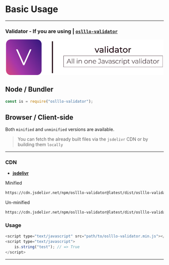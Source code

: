 # Basic Usage

---

### **Validator** - If you are using | [`oslllo-validator`](https://www.npmjs.com/package/oslllo-validator)

![](../../images/cover-small.png)

## Node / Bundler

```js
const is = require("oslllo-validator");
```

## Browser / Client-side

Both `minified` and `unminified` versions are available.

> You can fetch the already built files via the `jsdelivr` CDN or by building them `locally`

---

### CDN

- [**jsdelivr**](https://www.jsdelivr.com/package/npm/oslllo-validator?path=dist)

Minified

```txt
https://cdn.jsdelivr.net/npm/oslllo-validator@latest/dist/oslllo-validator.min.js
```

Un-minified

```txt
https://cdn.jsdelivr.net/npm/oslllo-validator@latest/dist/oslllo-validator.js
```

### Usage

```js
<script type="text/javascript" src="path/to/oslllo-validator.min.js"></script>
<script type="text/javascript">
    is.string("test"); // => True
</script>
```

---
